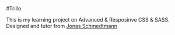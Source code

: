 #Trillo

This is my learning project on Advanced & Resposinve CSS & SASS. Designed and tutor from <a href="https://www.udemy.com/user/jonasschmedtmann/">Jonas Schmedtmann</a>
